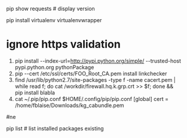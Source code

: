 pip show requests # display version

pip install virtualenv virtualenvwrapper

# ignore https validation
1) pip install --index-url=http://pypi.python.org/simple/ --trusted-host pypi.python.org  pythonPackage
2) pip --cert /etc/ssl/certs/FOO_Root_CA.pem install linkchecker
3) find /usr/lib/python2.7/site-packages -type f -name cacert.pem | \
	while read f; do cat /workdir/firewall.hq.k.grp.crt >> $f; done && \
	pip install blabla
4) cat ~/.pip/pip.conf 
   $HOME/.config/pip/pip.conf
[global]
cert = /home/fblaise/Downloads/kg_cabundle.pem

#ne

pip list # list installed packages existing
